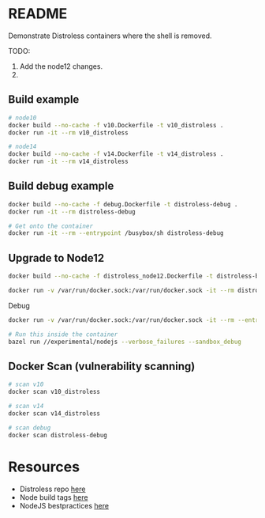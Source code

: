 # README
Demonstrate Distroless containers where the shell is removed. 

TODO:
1. Add the node12 changes.
1. 

## Build example 
```sh
# node10
docker build --no-cache -f v10.Dockerfile -t v10_distroless .
docker run -it --rm v10_distroless  

# node14
docker build --no-cache -f v14.Dockerfile -t v14_distroless .
docker run -it --rm v14_distroless  
```

## Build debug example 
```sh
docker build --no-cache -f debug.Dockerfile -t distroless-debug .
docker run -it --rm distroless-debug  

# Get onto the container
docker run -it --rm --entrypoint /busybox/sh distroless-debug
```

## Upgrade to Node12
```sh
docker build --no-cache -f distroless_node12.Dockerfile -t distroless-build .

docker run -v /var/run/docker.sock:/var/run/docker.sock -it --rm distroless-build  
```

Debug  
```sh
docker run -v /var/run/docker.sock:/var/run/docker.sock -it --rm --entrypoint /bin/bash distroless-build  

# Run this inside the container
bazel run //experimental/nodejs --verbose_failures --sandbox_debug  
```

## Docker Scan (vulnerability scanning) 
```sh
# scan v10
docker scan v10_distroless  

# scan v14
docker scan v14_distroless  

# scan debug
docker scan distroless-debug  
```

# Resources 
* Distroless repo [here](https://github.com/GoogleContainerTools/distroless)  
* Node build tags [here](https://github.com/GoogleContainerTools/distroless/blob/main/nodejs/README.md)  
* NodeJS bestpractices [here](https://snyk.io/wp-content/uploads/10-best-practices-to-containerize-Node.js-web-applications-with-Docker.pdf)  
